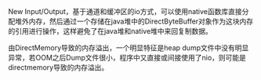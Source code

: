 New Input/Output，基于通道和缓冲区的io方式，可以使用native函数库直接分配堆外内存，然后通过一个存储在java堆中的DirectByteBuffer对象作为这块内存的引用进行操作，这样避免了在java堆和native堆中来回复制数据。



由DirectMemory导致的内存溢出，一个明显特征是heap dump文件中没有明显异常，若OOM之后Dump文件很小，程序中又直接或间接使用了nio，则可能是directmemory导致的内存溢出。